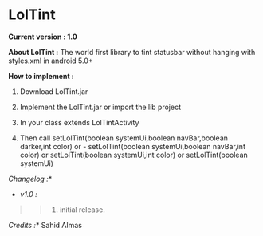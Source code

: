 # LolTint


**Current version : 1.0**

**About LolTint :**
The world first library to tint statusbar without hanging with styles.xml in android 5.0+

**How to implement :**

1. Download LolTint.jar
2. Implement the LolTint.jar or import the lib project
    
3. In your class extends LolTintActivity
4. Then call setLolTint(boolean systemUi,boolean navBar,boolean darker,int color) or -
setLolTint(boolean systemUi,boolean navBar,int color) or setLolTint(boolean systemUi,int color) or
setLolTint(boolean systemUi)

*Changelog :**
- *v1.0 :*

 >>1. initial release.
 
 *Credits :**
 Sahid Almas
